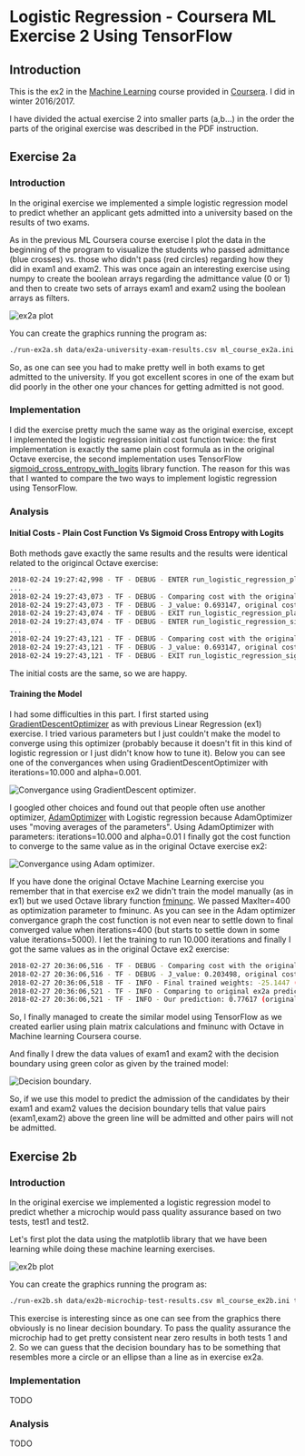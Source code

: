 # Logistic Regression - Coursera ML Exercise 2 Using TensorFlow

## Introduction

This is the ex2 in the [Machine Learning](https://www.coursera.org/learn/machine-learning) course provided in [Coursera](https://www.coursera.org). I did in winter 2016/2017. 

I have divided the actual exercise 2 into smaller parts (a,b...) in the order the parts of the original exercise was described in the PDF instruction.

## Exercise 2a

### Introduction

In the original exercise we implemented a simple logistic regression model to predict whether an applicant gets admitted into a university based on the results of two exams.

As in the previous ML Coursera course exercise I plot the data in the beginning of the program to visualize the students who passed admittance (blue crosses) vs. those who didn't pass (red circles) regarding how they did in exam1 and exam2. This was once again an interesting exercise using numpy to create the boolean arrays regarding the admittance value (0 or 1) and then to create two sets of arrays exam1 and exam2 using the boolean arrays as filters. 

![ex2a plot](images/ex2a_university_admittance_plot_python.png "ex2a plot")

You can create the graphics running the program as:

```bash
./run-ex2a.sh data/ex2a-university-exam-results.csv ml_course_ex2a.ini true
```

So, as one can see you had to make pretty well in both exams to get admitted to the university. If you got excellent scores in one of the exam but did poorly in the other one your chances for getting admitted is not good.


### Implementation

I did the exercise pretty much the same way as the original exercise, except I implemented the logistic regression initial cost function twice: the first implementation is exactly the same plain cost formula as in the original Octave exercise, the second implementation uses TensorFlow [sigmoid_cross_entropy_with_logits](https://www.tensorflow.org/api_docs/python/tf/nn/sigmoid_cross_entropy_with_logits) library function. The reason for this was that I wanted to compare the two ways to implement logistic regression using TensorFlow. 


### Analysis

#### Initial Costs - Plain Cost Function Vs Sigmoid Cross Entropy with Logits

Both methods gave exactly the same results and the results were identical related to the origincal Octave exercise:

```bash
2018-02-24 19:27:42,998 - TF - DEBUG - ENTER run_logistic_regression_plain_initial_cost
...
2018-02-24 19:27:43,073 - TF - DEBUG - Comparing cost with the original cost of the Coursera exercise:
2018-02-24 19:27:43,073 - TF - DEBUG - J_value: 0.693147, original cost: 0.693147, delta: 0.000000 (0.0000%)
2018-02-24 19:27:43,074 - TF - DEBUG - EXIT run_logistic_regression_plain_initial_cost
2018-02-24 19:27:43,074 - TF - DEBUG - ENTER run_logistic_regression_sigmoid_cross_entropy_initial_cost
...
2018-02-24 19:27:43,121 - TF - DEBUG - Comparing cost with the original cost of the Coursera exercise:
2018-02-24 19:27:43,121 - TF - DEBUG - J_value: 0.693147, original cost: 0.693147, delta: 0.000000 (0.0001%)
2018-02-24 19:27:43,121 - TF - DEBUG - EXIT run_logistic_regression_sigmoid_cross_entropy_initial_cost

```
The initial costs are the same, so we are happy.

#### Training the Model

I had some difficulties in this part. I first started using [GradientDescentOptimizer](https://www.tensorflow.org/api_docs/python/tf/train/GradientDescentOptimizer) as with previous Linear Regression (ex1) exercise. I tried various parameters but I just couldn't make the model to converge using this optimizer (probably because it doesn't fit in this kind of logistic regression or I just didn't know how to tune it). Below you can see one of the convergances when using GradientDescentOptimizer with iterations=10.000 and alpha=0.001.

![Convergance using GradientDescent optimizer](images/ex2a_J_convergance_GradientDescentOptimizer_iter_10000_alpha_0.001.png "Convergance using GradientDescent optimizer").


I googled other choices and found out that people often use another optimizer, [AdamOptimizer](https://www.tensorflow.org/api_docs/python/tf/train/AdamOptimizer) with Logistic regression because AdamOptimizer uses "moving averages of the parameters". Using AdamOptimizer with parameters: iterations=10.000 and alpha=0.01 I finally got the cost function to converge to the same value as in the original Octave exercise ex2:

![Convergance using Adam optimizer](images/ex2a_J_convergance_AdamOptimizer_iter_10000_alpha_0.01.png "Convergance using Adam optimizer").

If you have done the original Octave Machine Learning exercise you remember that in that exercise ex2 we didn't train the model manually (as in ex1) but we used Octave library function [fminunc](https://www.gnu.org/software/octave/doc/v4.0.0/Minimizers.html). We passed MaxIter=400 as optimization parameter to fminunc. As you can see in the Adam optimizer convergance graph the cost function is not even near to settle down to final converged value when iterations=400 (but starts to settle down in some value iterations=5000). I let the training to run 10.000 iterations and finally I got the same values as in the original Octave ex2 exercise:

```bash
2018-02-27 20:36:06,516 - TF - DEBUG - Comparing cost with the original cost of the Coursera exercise after 10000 iterations:
2018-02-27 20:36:06,516 - TF - DEBUG - J_value: 0.203498, original cost found by fminunc: 0.203498, delta: -0.000000 (-0.0001%)
2018-02-27 20:36:06,518 - TF - INFO - Final trained weights: -25.1447 (original: -25.1613), 0.2061 (original: 0.2062), 0.2013 (original: 0.2015)
2018-02-27 20:36:06,521 - TF - INFO - Comparing to original ex2a predictions using values: exam1 = 45.0 and exam2 = 85.0
2018-02-27 20:36:06,521 - TF - INFO - Our prediction: 0.77617 (original: 0.77629), delta: -0.00012 (-0.01593%)
```

So, I finally managed to create the similar model using TensorFlow as we created earlier using plain matrix calculations and fminunc with Octave in Machine learning Coursera course.


And finally I drew the data values of exam1 and exam2 with the decision boundary using green color as given by the trained model:


![Decision boundary](images/ex2a_Decision-boundary.png "Decision boundary").

So, if we use this model to predict the admission of the candidates by their exam1 and exam2 values the decision boundary tells that value pairs (exam1,exam2) above the green line will be admitted and other pairs will not be admitted.


## Exercise 2b

### Introduction

In the original exercise we implemented a logistic regression model to predict whether a microchip would pass quality assurance based on two tests, test1 and test2. 

Let's first plot the data using the matplotlib library that we have been learning while doing these machine learning exercises.

![ex2b plot](images/ex2b_microchip_qa_results_plot_python.png "ex2b plot")

You can create the graphics running the program as:

```bash
./run-ex2b.sh data/ex2b-microchip-test-results.csv ml_course_ex2b.ini true
```

This exercise is interesting since as one can see from the graphics there obviously is no linear decision boundary. To pass the quality assurance the microchip had to get pretty consistent near zero results in both tests 1 and 2. So we can guess that the decision boundary has to be something that resembles more a circle or an ellipse than a line as in exercise ex2a.



### Implementation

TODO


### Analysis

TODO
